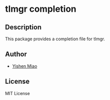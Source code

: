 # tlmgr completion

## Description

This package provides a completion file for tlmgr.

## Author

* [Yishen Miao](https://github.com/mys721tx)

## License

MIT License
